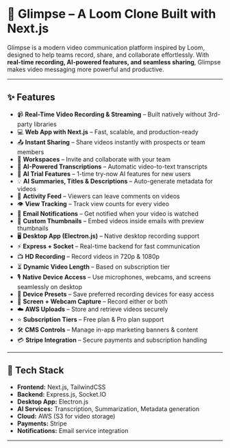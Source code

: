 # 🎥 Glimpse – A Loom Clone Built with Next.js

Glimpse is a modern video communication platform inspired by Loom, designed to help teams record, share, and collaborate effortlessly. With **real-time recording, AI-powered features, and seamless sharing**, Glimpse makes video messaging more powerful and productive.

---

## ✨ Features

- 📹 **Real-Time Video Recording & Streaming** – Built natively without 3rd-party libraries
- 💻 **Web App with Next.js** – Fast, scalable, and production-ready
- 📤 **Instant Sharing** – Share videos instantly with prospects or team members
- 👥 **Workspaces** – Invite and collaborate with your team
- 📝 **AI-Powered Transcriptions** – Automatic video-to-text transcripts
- 🤖 **AI Trial Features** – 1-time try-now AI features for new users
- 💡 **AI Summaries, Titles & Descriptions** – Auto-generate metadata for videos
- 💬 **Activity Feed** – Viewers can leave comments on videos
- 👁️ **View Tracking** – Track view counts for every video
- 📧 **Email Notifications** – Get notified when your video is watched
- 📸 **Custom Thumbnails** – Embed videos inside emails with preview thumbnails
- 🖥️ **Desktop App (Electron.js)** – Native desktop recording support
- ⚡ **Express + Socket** – Real-time backend for fast communication
- 📺 **HD Recording** – Record videos in 720p & 1080p
- ⏳ **Dynamic Video Length** – Based on subscription tier
- 🎙️ **Native Device Access** – Use microphones, webcams, and screens seamlessly on desktop
- 📂 **Device Presets** – Save preferred recording devices for easy access
- 🎥 **Screen + Webcam Capture** – Record either or both
- ☁️ **AWS Uploads** – Store and retrieve videos securely
- ⭐ **Subscription Tiers** – Free plan & Pro plan support
- 🛠️ **CMS Controls** – Manage in-app marketing banners & content
- 💳 **Stripe Integration** – Secure payments and subscription handling

---

## 🚀 Tech Stack

- **Frontend:** Next.js, TailwindCSS
- **Backend:** Express.js, Socket.IO
- **Desktop App:** Electron.js
- **AI Services:** Transcription, Summarization, Metadata generation
- **Cloud:** AWS (S3 for video storage)
- **Payments:** Stripe
- **Notifications:** Email service integration

---
